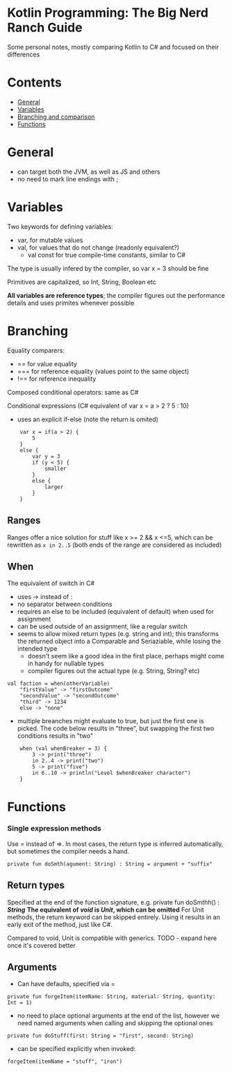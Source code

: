 # Kotlin Programming: The Big Nerd Ranch Guide

Some personal notes, mostly comparing Kotlin to C# and focused on their differences

Contents
========

 * [General](#general)
 * [Variables](#variables)
 * [Branching and comparison](#branching)
 * [Functions](#functions)

# General

- can target both the JVM, as well as JS and others
- no need to mark line endings with ;

# Variables

Two keywords for defining variables: 
- var, for mutable values
- val, for values that do not change (readonly equivalent?)
    - val const for true compile-time constants, similar to C#

The type is usually infered by the compiler, so var x = 3 should be fine

Primitives are capitalized, so Int, String, Boolean etc


**All variables are reference types**; the compiler figures out the performance details and uses primites whenever possible

# Branching

Equality comparers:
- == for value equality
- === for reference equality (values point to the same object)
- !== for reference inequality

Composed conditional operators: same as C#

Conditional expressions (C# equivalent of var x = a > 2 ? 5 : 10)
- uses an explicit if-else (note the return is omited)
    
```
    var x = if(a > 2) {
        5
    }
    else {
        var y = 3
        if (y < 5) {
            smaller
        }
        else {
            larger
        }
    }
```

## Ranges

Ranges offer a nice solution for stuff like x >= 2 && x <=5, which can be rewritten as ``` x in 2..5 ``` (both ends of the range are considered as included)

## When

The equivalent of switch in C# 
- uses -> instead of :
- no separator between conditions
- requires an else to be included (equivalent of default) when used for assignment
- can be used outside of an assignment, like a regular switch
- seems to allow mixed return types (e.g. string and int); this transforms the returned object into a Comparable and Seriaziable, while losing the intended type
    - doesn't seem like a good idea in the first place, perhaps might come in handy for nullable types
    - compiler figures out the actual type (e.g. String, String? etc)

```
val faction = when(otherVariable)
    "firstValue" -> "firstOutcome"
    "secondValue" -> "secondOutcome"
    "third" -> 1234
    else -> "none"
```

- multiple breanches might evaluate to true, but just the first one is picked. The code below results in "three", but swapping the first two conditions results in "two"

```
    when (val whenBreaker = 3) {
        3 -> print("three")
        in 2..4 -> print("two")
        5 -> print("five")
        in 6..10 -> println("Level $whenBreaker character")
    }
```

# Functions

### Single expression methods

Use = instead of =>. In most cases, the return type is inferred automatically, but sometimes the compiler needs a hand.

```
private fun doSmth(agument: String) : String = argument + "suffix"
```

## Return types

Specified at the end of the function signature, e.g. private fun doSmthh() : ***String***
**The equivalent of ***void*** is ***Unit***, which can be omitted**
For Unit methods, the return keyword can be skipped entirely. Using it results in an early exit of the method, just like C#.

Compared to void, Unit is compatible with generics. TODO - expand here once it's covered better

## Arguments
- Can have defaults, specified via =
```
private fun forgeItem(itemName: String, material: String, quantity: Int = 1)
```
- no need to place optional arguments at the end of the list, however we need named arguments when calling and skipping the optional ones
```
private fun doStuff(first: String = "first", second: String)
```
- can be specified explicitly when invoked:
```
forgeItem(itemName = "stuff", "iron")
```